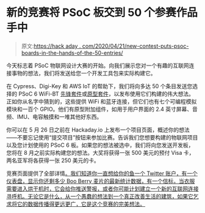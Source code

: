 # 新的竞赛将 PSoC 板交到 50 个参赛作品手中

> 原文:[https://hack aday . com/2020/04/21/new-contest-puts-psoc-boards-in-the-hands-of-the-50-entries/](https://hackaday.com/2020/04/21/new-contest-puts-psoc-boards-in-the-hands-of-50-entries/)

今天标志着 PSoC 物联网设计大赛的开始。向我们展示您对一个有趣的互联网连接事物的想法，我们将发送给您一个开发工具包来实际构建它。

在 Cypress、Digi-Key 和 AWS IoT 的帮助下，我们将向多达 50 个条目发送您选择的 PSoC 6 WiFi-BT [先锋套件](https://www.cypress.com/documentation/development-kitsboards/psoc-6-wifi-bt-pioneer-kit-cy8ckit-062-wifi-bt)或[原型套件](https://www.cypress.com/documentation/development-kitsboards/psoc-6-wi-fi-bt-prototyping-kit-cy8cproto-062-4343w)，以发布使用它们构建的伟大想法。正如你从名字中猜到的，这些提供 WiFi 和蓝牙连接，但它们也有七个可编程模拟模块和一百个 GPIO。他们有原型附加组件，如用于用户界面的 2.4 英寸屏幕、音频、IMU、电容触摸和一堆其他好东西。

你可以在 5 月 26 日之前在 Hackaday.io 上发布一个项目页面，概述你的想法——不要忘记使用“提交项目”按钮来参加比赛。告诉我们您想要构建的物联网项目以及您计划使用的 PSoC 6 板。如果您的想法被选中，我们将向您发送开发板，您将在 8 月之前实际构建您的想法。大奖将获得一张 500 美元的预付 Visa 卡，两名亚军将各获得一张 250 美元的卡。

竞赛页面提供了全部详情[。我们知道你一直想给你的鱼一个 Twitter 账户，有一个仪表盘，显示你还剩多少 Boo Berry 麦片的最新统计数据，有一个信标，当衣服需要进入烘干机时，它会给你推送警报，或者你可能计划建立一个新的互联网连接寻呼机。无论它是什么，从一个愚蠢的想法到一个真正改善生活的建筑，如果它乞求将它的数据传播得更远更广，它是这个竞赛的完美想法。](https://hackaday.io/contest/170673-change-the-planet-with-psoc-iot-design)